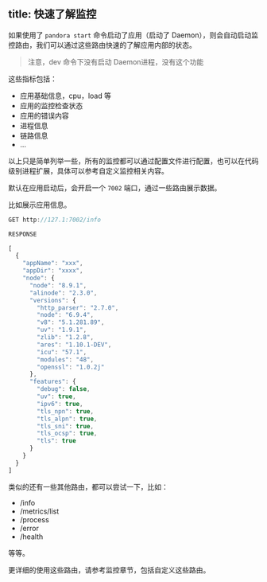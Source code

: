 title: 快速了解监控
---

如果使用了  `pandora start` 命令启动了应用（启动了 Daemon），则会自动启动监控路由，我们可以通过这些路由快速的了解应用内部的状态。

> 注意，dev 命令下没有启动 Daemon进程，没有这个功能

这些指标包括：

- 应用基础信息，cpu，load 等
- 应用的监控检查状态
- 应用的错误内容
- 进程信息
- 链路信息
- ...

以上只是简单列举一些，所有的监控都可以通过配置文件进行配置，也可以在代码级别进程扩展，具体可以参考自定义监控相关内容。

默认在应用启动后，会开启一个 `7002` 端口，通过一些路由展示数据。

比如展示应用信息。

```javascript
GET http://127.1:7002/info

RESPONSE

[
  {
    "appName": "xxx",
    "appDir": "xxxx",
    "node": {
      "node": "8.9.1",
      "alinode": "2.3.0",
      "versions": {
        "http_parser": "2.7.0",
        "node": "6.9.4",
        "v8": "5.1.281.89",
        "uv": "1.9.1",
        "zlib": "1.2.8",
        "ares": "1.10.1-DEV",
        "icu": "57.1",
        "modules": "48",
        "openssl": "1.0.2j"
      },
      "features": {
        "debug": false,
        "uv": true,
        "ipv6": true,
        "tls_npn": true,
        "tls_alpn": true,
        "tls_sni": true,
        "tls_ocsp": true,
        "tls": true
      }
    }
  }
]
```



类似的还有一些其他路由，都可以尝试一下，比如：

- /info
- /metrics/list
- /process
- /error
- /health

等等。

更详细的使用这些路由，请参考监控章节，包括自定义这些路由。